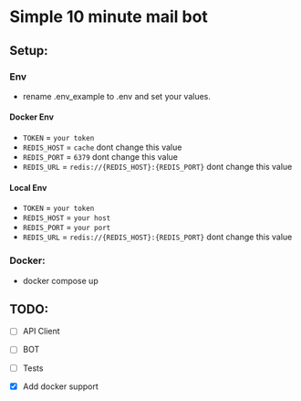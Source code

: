 # Simple 10 minute mail bot

## Setup:
### Env
- rename .env_example to .env and set your values.
#### Docker Env
- `TOKEN` = `your token`
- `REDIS_HOST` = `cache` dont change this value
- `REDIS_PORT` = `6379` dont change this value
- `REDIS_URL` = `redis://{REDIS_HOST}:{REDIS_PORT}` dont change this value
#### Local Env
- `TOKEN` = `your token`
- `REDIS_HOST` = `your host`
- `REDIS_PORT` = `your port`
- `REDIS_URL` = `redis://{REDIS_HOST}:{REDIS_PORT}` dont change this value
### Docker:
- docker compose up


## TODO:

- [ ] API Client

- [ ] BOT

- [ ] Tests

- [x] Add docker support
